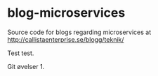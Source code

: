 # blog-microservices

Source code for blogs regarding microservices at http://callistaenterprise.se/blogg/teknik/


Test test.




Git øvelser 1.
